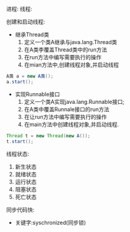 进程:
线程:

创建和启动线程:
- 继承Thread类
	1. 定义一个类A继承与java.lang.Thread类
	2. 在A类李覆盖Thread类中的run方法
	3. 在run方法中编写需要执行的操作
	4. 在mian方法中,创建线程对象,并启动线程
```java
A类 a = new A类();
a.start();
```
- 实现Runnable接口
	1. 定义一个类A实现java.lang.Runnable接口;
	2. 在A类中覆盖Runnale接口的run方法
	3. 在让run方法中编写需要执行的操作
	4. 在main方法中创建线程对象,并启动线程.
```java
Thread t = new Thread(new A());
t.start();
```
线程状态:
1. 新生状态
2. 就绪状态
3. 运行状态
4. 阻塞状态
5. 死亡状态

同步代码快:
- 关键字:syschronized(同步锁)
